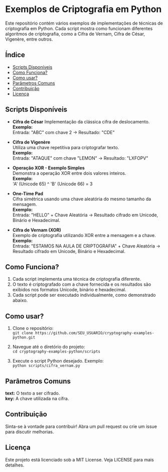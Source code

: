 # Exemplos de Criptografia em Python
Este repositório contém vários exemplos de implementações de técnicas de criptografia em Python. Cada script mostra como funcionam diferentes algoritmos de criptografia, como a Cifra de Vernam, Cifra de César, Vigenère, entre outros.
<br>
## Índice
- [Scripts Disponíveis](#scripts-disponíveis)
- [Como Funciona?](#como-funciona)
- [Como usar?](#como-usar)
- [Parâmetros Comuns](#parâmetros-comuns)
- [Contribuição](#contribuição)
- [Licença](#licença)


## Scripts Disponíveis
- **Cifra de César**
  Implementação da clássica cifra de deslocamento.  
  **Exemplo:**  
  Entrada: "ABC" com chave 2 → Resultado: "CDE"

- **Cifra de Vigenère**  
  Utiliza uma chave repetitiva para criptografar texto.  
  **Exemplo:**  
  Entrada: "ATAQUE" com chave "LEMON" → Resultado: "LXFOPV"

- **Operação XOR - Exemplo Simples**  
  Demonstra a operação XOR entre dois valores inteiros.  
  **Exemplo:**  
  'A' (Unicode 65) ^ 'B' (Unicode 66) = 3

- **One-Time Pad**  
  Cifra simétrica usando uma chave aleatória do mesmo tamanho da mensagem.  
  **Exemplo:**  
  Entrada: "HELLO" + Chave Aleatória → Resultado cifrado em Unicode, Binário e Hexadecimal.

- **Cifra de Vernam (XOR)**  
  Exemplo de criptografia utilizando XOR entre a mensagem e a chave.  
  **Exemplo:**  
  Entrada: "ESTAMOS NA AULA DE CRIPTOGRAFIA" + Chave Aleatória → Resultado cifrado em Unicode, Binário e Hexadecimal.


## Como Funciona?
1. Cada script implementa uma técnica de criptografia diferente.
2. O texto é criptografado com a chave fornecida e os resultados são exibidos nos formatos Unicode, binário e hexadecimal.
3. Cada script pode ser executado individualmente, como demonstrado abaixo.


## Como usar?
1. Clone o repositório: <br> `git clone https://github.com/SEU_USUARIO/cryptography-examples-python.git`

3. Navegue até o diretório do projeto:  <br> `cd cryptography-examples-python/scripts`

4. Execute o script Python desejado. Exemplo:  <br> `python scripts/cifra_vernam.py`


## Parâmetros Comuns
**text:** O texto a ser cifrado. <br>
**key:** A chave utilizada na cifra.


## Contribuição
Sinta-se à vontade para contribuir! Abra um pull request ou crie um issue para discutir melhorias.


## Licença
Este projeto está licenciado sob a MIT License. Veja LICENSE para mais detalhes.
